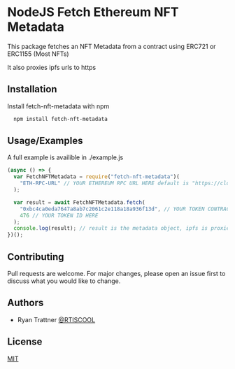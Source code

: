 
# NodeJS Fetch Ethereum NFT Metadata

This package fetches an NFT Metadata from a contract using ERC721 or ERC1155 (Most NFTs)

It also proxies ipfs urls to https






## Installation

Install fetch-nft-metadata with npm

```bash
  npm install fetch-nft-metadata
```
    
## Usage/Examples

A full example is availible in ./example.js


```javascript
(async () => {
  var FetchNFTMetadata = require("fetch-nft-metadata")(
    "ETH-RPC-URL" // YOUR ETHEREUM RPC URL HERE default is "https://cloudflare-eth.com/v1/mainnet"
  );

  var result = await FetchNFTMetadata.fetch(
    "0xbc4ca0eda7647a8ab7c2061c2e118a18a936f13d", // YOUR TOKEN CONTRACT ADDRESS HERE
    476 // YOUR TOKEN ID HERE
  );
  console.log(result); // result is the metadata object, ipfs is proxied to https://ipfs.io/ipfs/
})();

```

## Contributing

Pull requests are welcome. For major changes, please open an issue first to discuss what you would like to change.


## Authors

- Ryan Trattner [@RTISCOOL](https://www.github.com/RTISCOOL)


## License

[MIT](https://choosealicense.com/licenses/mit/)


